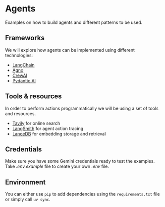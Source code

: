 # Agents

Examples on how to build agents and different patterns to be used.

## Frameworks

We will explore how agents can be implemented using different technologies:

* [LangChain](https://www.langchain.com/)
* [Agno](https://github.com/agno-agi/agno)
* [CrewAI](https://www.crewai.com/)
* [Pydantic AI](https://ai.pydantic.dev/)

## Tools & resources

In order to perform actions programmatically we will be using a set of tools and resources.

* [Tavily](https://www.tavily.com/) for online search
* [LangSmith](https://smith.langchain.com/) for agent action tracing
* [LanceDB](lancedb.com) for embedding storage and retrieval

## Credentials

Make sure you have some Gemini credentials ready to test the examples. Take _.env.example_ file to create your own _.env_ file.

## Environment

You can either use `pip` to add dependencies using the `requirements.txt` file or simply call `uv sync`.
